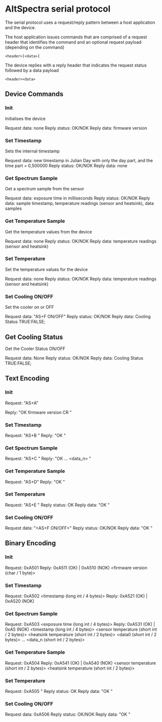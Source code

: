 # AltSpectra serial protocol

The serial protocol uses a request/reply pattern between a host application and the device.

The host application issues commands that are comprised of a request header that identifies the command and an optional request payload (depending on the command)

    <header>[<data>]

The device replies with a reply header that indicates the request status followed by a data payload

    <header><data>

## Device Commands

### Init

Initialises the device

Request data: none
Reply status: OK/NOK
Reply data: firmware version

### Set Timestamp

Sets the internal timestamp

Request data: new timestamp in Julian Day with only the day part, and the time part = 0,500000
Reply status: OK/NOK
Reply data: none

### Get Spectrum Sample 

Get a spectrum sample from the sensor

Request data: exposure time in milliseconds
Reply status: OK/NOK
Reply data: sample timestamp, temperature readings (sensor and heatsink), data samples

### Get Temperature Sample

Get the temperature values from the device

Request data: none
Reply status: OK/NOK
Reply data: temperature readings (sensor and heatsink)

### Set Temperature

Set the temperature values for the device

Request data: none
Reply status: OK/NOK
Reply data: temperature readings (sensor and heatsink)

### Set Cooling ON/OFF

Set the cooler on or OFF

Request data: "AS+F ON/OFF"
Reply status: OK/NOK
Reply data: Cooling Status TRUE:FALSE;

## Get Cooling Status

Get the Cooler Status ON/OFF

Request data: None
Reply status: OK/NOK
Reply data: Cooling Status TRUE:FALSE;


## Text Encoding

### Init

Request: "AS+A"

Reply: "OK firmware version CR "

### Set Timestamp

Request: "AS+B <timestamp>"
Reply: "OK <timestamp> <CR>"

### Get Spectrum Sample

Request: "AS+C <exposure time>"
Reply: "OK <timestamp> <sensor temperature> <heatsink temperature> <exposure> <data0> <data1> ... <data_n> <CR>"

### Get Temperature Sample

Request: "AS+D"
Reply: "OK <timestamp> <sensor temperature> <heatsink temperature> <CR>"


### Set Temperature

Request: "AS+E <sensor temperature>"
Reply status: OK <sensor temperature>
Reply data: "OK <sensor temperature> <heatsink temperature> <CR>"

### Set Cooling ON/OFF

Request data: "<AS+F ON/OFF>"
Reply status: OK/NOK
Reply data: "OK <sensor temperature> <heatsink temperature> <CR>"


## Binary Encoding

### Init

Request: 0xA501
Reply: 0xA511 (OK) | 0xA510 (NOK) <firmware version (char / 1 byte)>

### Set Timestamp

Request: 0xA502 <timestamp (long int / 4 bytes)>
Reply: 0xA521 (OK) | 0xA520 (NOK)

### Get Spectrum Sample

Request: 0xA503 <exposure time (long int / 4 bytes)>
Reply: 0xA531 (OK) | 0xA5 (NOK) <timestamp (long int / 4 bytes)> <sensor temperature (short int / 2 bytes)> <heatsink temperature (short int / 2 bytes)> <data0 (short int / 2 bytes)> ... <data_n (short int / 2 bytes)>

### Get Temperature Sample


Request: 0xA504 
Reply: 0xA541 (OK) | 0xA540 (NOK) <sensor temperature (short int / 2 bytes)> <heatsink temperature (short int / 2 bytes)>


### Set Temperature

Request: 0xA505 <sensor temperature>"
Reply status: OK <sensor temperature>
Reply data: "OK <sensor temperature> <heatsink temperature> <CR>"

### Set Cooling ON/OFF

Request data: 0xA506 
Reply status: OK/NOK
Reply data: "OK <sensor temperature> <heatsink temperature> <CR>"
